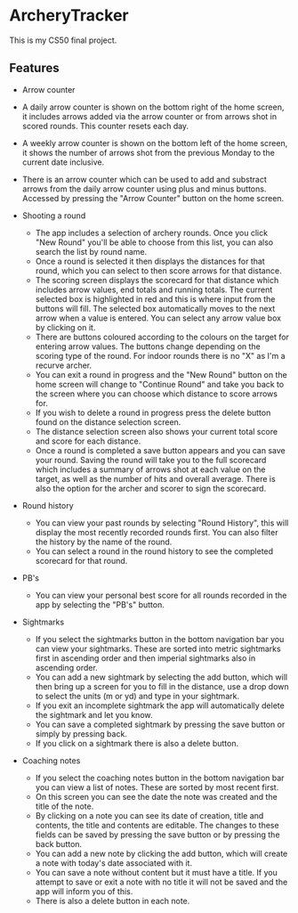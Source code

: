 # ArcheryTracker
This is my CS50 final project.

## Features
* Arrow counter
 * A daily arrow counter is shown on the bottom right of the home screen, it includes arrows added via the arrow counter or from arrows shot in scored rounds. This counter resets each day.
 * A weekly arrow counter is shown on the bottom left of the home screen, it shows the number of arrows shot from the previous Monday to the current date inclusive.
 * There is an arrow counter which can be used to add and substract arrows from the daily arrow counter using plus and minus buttons. Accessed by pressing the "Arrow Counter" button on the home screen.

* Shooting a round
  * The app includes a selection of archery rounds. Once you click "New Round" you'll be able to choose from this list, you can also search the list by round name.
  * Once a round is selected it then displays the distances for that round, which you can select to then score arrows for that distance.
  * The scoring screen displays the scorecard for that distance which includes arrow values, end totals and running totals. The current selected box is highlighted in red and this is where input from the buttons will fill. The selected box automatically moves to the next arrow when a value is entered. You can select any arrow value box by clicking on it.
  * There are buttons coloured according to the colours on the target for entering arrow values. The buttons change depending on the scoring type of the round. For indoor rounds there is no "X" as I'm a recurve archer.
  * You can exit a round in progress and the "New Round" button on the home screen will change to "Continue Round" and take you back to the screen where you can 
    choose which distance to score arrows for.
  * If you wish to delete a round in progress press the delete button found on the distance selection screen.
  * The distance selection screen also shows your current total score and score for each distance.
  * Once a round is completed a save button appears and you can save your round. Saving the round will take you to the full scorecard which includes a summary of arrows shot at each value on the target, as well as the number of hits and overall average. There is also the option for the archer and scorer to sign the scorecard.
    
* Round history
  * You can view your past rounds by selecting "Round History", this will display the most recently recorded rounds first. You can also filter the history by the name of the round.
  * You can select a round in the round history to see the completed scorecard for that round.
 
* PB's 
  * You can view your personal best score for all rounds recorded in the app by selecting the "PB's" button.
 
* Sightmarks
  * If you select the sightmarks button in the bottom navigation bar you can view your sightmarks. These are sorted into metric sightmarks first in ascending order and then imperial sightmarks also in ascending order.
  * You can add a new sightmark by selecting the add button, which will then bring up a screen for you to fill in the distance, use a drop down to select the units (m or yd) and type in your sightmark. 
  * If you exit an incomplete sightmark the app will automatically delete the sightmark and let you know. 
  * You can save a completed sightmark by pressing the save button or simply by pressing back.
  * If you click on a sightmark there is also a delete button.
  
* Coaching notes
    * If you select the coaching notes button in the bottom navigation bar you can view a list of notes. These are sorted by most recent first. 
    * On this screen you can see the date the note was created and the title of the note.
    * By clicking on a note you can see its date of creation, title and contents, the title and contents are editable. The changes to these fields can be saved by pressing the save button or by pressing the back button.
    * You can add a new note by clicking the add button, which will create a note with today's date associated with it. 
    * You can save a note without content but it must have a title. If you attempt to save or exit a note with no title it will not be saved and the app will inform you of this.
    * There is also a delete button in each note.
    
  
